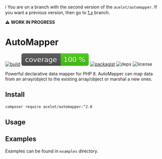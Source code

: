 ℹ️ You are on a branch with the second version of the `acelot/automapper`. If you want a previous version, then go to [1.x](https://github.com/acelot/automapper/tree/1.x) branch.

⚠️ **WORK IN PROGRESS**

# AutoMapper

[![build](https://github.com/acelot/automapper/actions/workflows/test.yml/badge.svg)](https://github.com/acelot/automapper/actions)
![сoverage](https://raw.githubusercontent.com/acelot/automapper/v2/badge-coverage.svg)
[![packagist](https://img.shields.io/packagist/v/acelot/automapper.svg?style=flat)](https://packagist.org/packages/acelot/automapper)
![deps](https://img.shields.io/badge/dependencies-zero-blue.svg?style=flat)
![license](https://img.shields.io/github/license/acelot/automapper.svg?style=flat)

Powerful declarative data mapper for PHP 8. AutoMapper can map data from an array/object to the existing array/object or marshal a new ones.

## Install

```bash
composer require acelot/automapper:^2.0
```

## Usage

## Examples

Examples can be found in `examples` directory.
